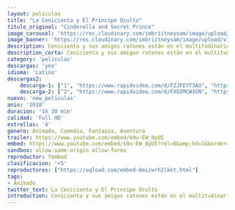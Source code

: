 ```yaml
---
layout: peliculas
title: "La Cenicienta y El Principe Oculto"
titulo_original: "Cinderella and Secret Prince"
image_carousel: 'https://res.cloudinary.com/imbriitneysam/image/upload/v1542320522/cenicienta-poster-min.jpg'
image_banner: 'https://res.cloudinary.com/imbriitneysam/image/upload/v1542320523/CENI-BANNER-min.jpg'
description: Cenicienta y sus amigos ratones están en el multitudinario baile Royal. Durante la fiesta, ella descubre que el príncipe que está allí es falso y que el verdadero fue transformado en ratón por una malvada bruja. Ahora, Cenicienta precisa ayudar al príncipe a vencer esa fuerza del mal y que el príncipe vuelva a ser él mismo.
description_corta: Cenicienta y sus amigos ratones están en el multitudinario baile Royal. Durante la fiesta, ella descubre que el príncipe que está allí es falso y que el verdadero fue transformado en ratón por una...
category: 'peliculas'
descargas: 'yes'
idioma: 'Latino'
descargas2:
    descarga-1: ["1", "https://www.rapidvideo.com/d/FZJFEYT3AU", "https://www.google.com/s2/favicons?domain=openload.co","OpenLoad","https://res.cloudinary.com/imbriitneysam/image/upload/v1541473684/mexico.png", "Latino", "Full HD"]
    descarga-2: ["2", "https://www.rapidvideo.com/d/FXGIMCW1GN", "https://www.google.com/s2/favicons?domain=www.rapidvideo.com","RapidVideo","https://res.cloudinary.com/imbriitneysam/image/upload/v1541473684/mexico.png", "Latino", "Full HD"]
nuevo: 'new_peliculas'
anio: '2018'
duracion: '1h 30 min'
calidad: 'Full HD'
estrellas: '4'
genero: Animado, Comedia, Fantasía, Aventura
trailer: https://www.youtube.com/embed/k9u-EW_0pUI
embed: https://www.youtube.com/embed/k9u-EW_0pUI?rel=0&amp;hd=1&border=0&wmode=opaque&enablejsapi=1&modestbranding=1&controls=1&showinfo=1
sandbox: allow-same-origin allow-forms
reproductor: fembed
clasificacion: '+5'
reproductores: ["https://uqload.com/embed-6mizwrh2lkkt.html"]
tags:
- Animado
twitter_text: La Cenicienta y El Principe Oculto
introduction: Cenicienta y sus amigos ratones están en el multitudinario baile Royal. Durante la fiesta, ella descubre que el príncipe que está allí es falso y que el verdadero fue transformado en ratón por una...
---
```












